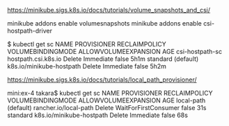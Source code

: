   
https://minikube.sigs.k8s.io/docs/tutorials/volume_snapshots_and_csi/
  
minikube addons enable volumesnapshots
minikube addons enable csi-hostpath-driver

$ kubectl get sc
NAME                 PROVISIONER                RECLAIMPOLICY   VOLUMEBINDINGMODE   ALLOWVOLUMEEXPANSION   AGE
csi-hostpath-sc      hostpath.csi.k8s.io        Delete          Immediate           false                  5h1m
standard (default)   k8s.io/minikube-hostpath   Delete          Immediate           false                  5h2m




https://minikube.sigs.k8s.io/docs/tutorials/local_path_provisioner/

mini:ex-4 takara$ kubectl get sc
NAME                   PROVISIONER                RECLAIMPOLICY   VOLUMEBINDINGMODE      ALLOWVOLUMEEXPANSION   AGE
local-path (default)   rancher.io/local-path      Delete          WaitForFirstConsumer   false                  31s
standard               k8s.io/minikube-hostpath   Delete          Immediate              false                  68s
